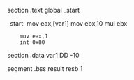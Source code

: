 section .text
        global _start

_start:
        mov eax,[var1]
        mov ebx,10
        mul ebx

        mov eax,1
        int 0x80

section .data
        var1 DD -10

segment .bss
        result resb 1
